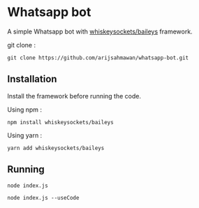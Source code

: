 # Whatsapp bot

A simple Whatsapp bot with [whiskeysockets/baileys](https://whiskeysockets.github.io/) framework.

git clone :
```
git clone https://github.com/arijsahmawan/whatsapp-bot.git
```
## Installation

Install the framework before running the code.

Using npm :
```
npm install whiskeysockets/baileys
```
Using yarn :
```
yarn add whiskeysockets/baileys
```
## Running

```
node index.js
```

```
node index.js --useCode
```
